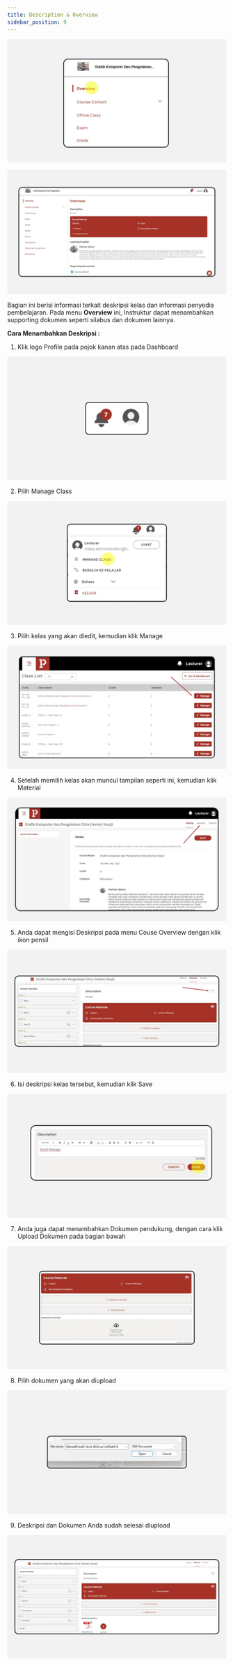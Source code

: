```yaml
---
title: Description & Overview
sidebar_position: 9
---
```

![](/img/degree-lecture-description.jpg)

![](/img/degree-lecture-description-2.jpg)

Bagian ini berisi informasi terkait deskripsi kelas dan informasi penyedia pembelajaran. Pada menu **Overview** ini, Instruktur dapat menambahkan supporting dokumen seperti silabus dan dokumen lainnya.

**Cara Menambahkan Deskripsi :**

1. Klik logo Profile pada pojok kanan atas pada Dashboard

![](/img/d-o-1.jpg)

2. Pilih Manage Class

![](/img/d-o-2.jpg)

3. Pilih kelas yang akan diedit, kemudian klik Manage

![](/img/d-o-3.jpg)

4. Setelah memilih kelas akan muncul tampilan seperti ini, kemudian klik Material

![](/img/d-o-4.jpg)

5.  Anda dapat mengisi Deskripsi pada menu Couse Overview dengan klik ikon pensil

![](/img/d-o-5.jpg)

6.  Isi deskripsi kelas tersebut, kemudian klik Save

![](/img/d-o-6.jpg)

7. Anda juga dapat menambahkan Dokumen pendukung, dengan cara klik Upload Dokumen pada bagian bawah 

![](/img/d-o-7.jpg)

8.  Pilih dokumen yang akan diupload

![](/img/d-o-8.jpg)

9.  Deskripsi dan Dokumen Anda sudah selesai diupload

![](/img/d-o-9.jpg)
